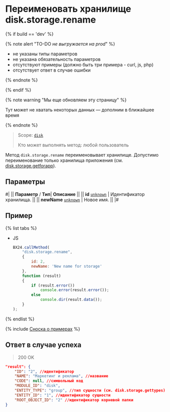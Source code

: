 # Переименовать хранилище disk.storage.rename

{% if build == 'dev' %}

{% note alert "TO-DO _не выгружается на prod_" %}

- не указаны типы параметров
- не указана обязательность параметров
- отсутствуют примеры (должно быть три примера - curl, js, php)
- отсутствует ответ в случае ошибки

{% endnote %}

{% endif %}

{% note warning "Мы еще обновляем эту страницу" %}

Тут может не хватать некоторых данных — дополним в ближайшее время

{% endnote %}

> Scope: [`disk`](../../scopes/permissions.md)
>
> Кто может выполнять метод: любой пользователь

Метод `disk.storage.rename` переименовывает хранилище. Допустимо переименование только хранилища приложения (см. [disk.storage.getforapp](./disk-storage-get-for-app.md)).

## Параметры

#|
||  **Параметр** / **Тип**| **Описание** ||
|| **id**
[`unknown`](../../data-types.md) | Идентификатор хранилища. ||
|| **newName**
[`unknown`](../../data-types.md) | Новое имя. ||
|#

## Пример

{% list tabs %}

- JS

    ```js
    BX24.callMethod(
        "disk.storage.rename",
        {
            id: 2,
            newName: 'New name for storage'
        },
        function (result)
        {
            if (result.error())
                console.error(result.error());
            else
                console.dir(result.data());
        }
    );
    ```

{% endlist %}

{% include [Сноска о примерах](../../../_includes/examples.md) %}

## Ответ в случае успеха

> 200 OK

```json
"result": {
    "ID": "2", //идентификатор
    "NAME": "Маркетинг и реклама", //название
    "CODE": null, //символьный код
    "MODULE_ID": "disk",
    "ENTITY_TYPE": "group", //тип сущности (см. disk.storage.gettypes)
    "ENTITY_ID": "1", //идентификатор сущности
    "ROOT_OBJECT_ID": "2" //идентификатор корневой папки
}
```